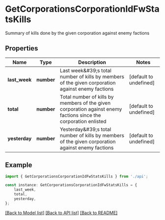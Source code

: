 # GetCorporationsCorporationIdFwStatsKills

Summary of kills done by the given corporation against enemy factions

## Properties

Name | Type | Description | Notes
------------ | ------------- | ------------- | -------------
**last_week** | **number** | Last week\&#39;s total number of kills by members of the given corporation against enemy factions | [default to undefined]
**total** | **number** | Total number of kills by members of the given corporation against enemy factions since the corporation enlisted | [default to undefined]
**yesterday** | **number** | Yesterday\&#39;s total number of kills by members of the given corporation against enemy factions | [default to undefined]

## Example

```typescript
import { GetCorporationsCorporationIdFwStatsKills } from './api';

const instance: GetCorporationsCorporationIdFwStatsKills = {
    last_week,
    total,
    yesterday,
};
```

[[Back to Model list]](../README.md#documentation-for-models) [[Back to API list]](../README.md#documentation-for-api-endpoints) [[Back to README]](../README.md)
